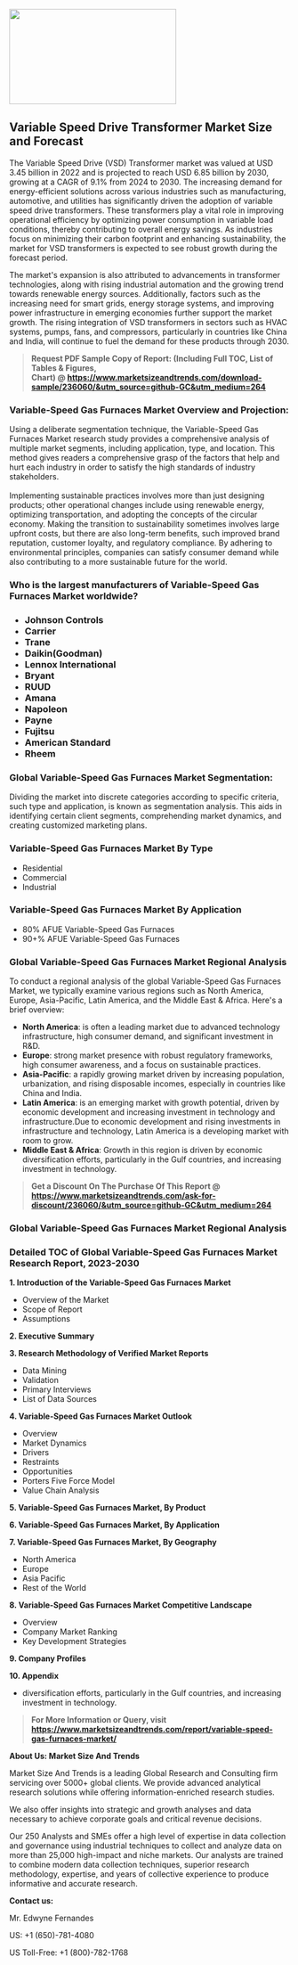 <p><img class="alignnone size-medium wp-image-20088" src="https://ffe5etoiles.com/wp-content/uploads/2024/12/MST1-300x171.png" alt="" width="300" height="171" /></p><h2>Variable Speed Drive Transformer Market Size and Forecast</h2><p>The Variable Speed Drive (VSD) Transformer market was valued at USD 3.45 billion in 2022 and is projected to reach USD 6.85 billion by 2030, growing at a CAGR of 9.1% from 2024 to 2030. The increasing demand for energy-efficient solutions across various industries such as manufacturing, automotive, and utilities has significantly driven the adoption of variable speed drive transformers. These transformers play a vital role in improving operational efficiency by optimizing power consumption in variable load conditions, thereby contributing to overall energy savings. As industries focus on minimizing their carbon footprint and enhancing sustainability, the market for VSD transformers is expected to see robust growth during the forecast period.</p><p>The market's expansion is also attributed to advancements in transformer technologies, along with rising industrial automation and the growing trend towards renewable energy sources. Additionally, factors such as the increasing need for smart grids, energy storage systems, and improving power infrastructure in emerging economies further support the market growth. The rising integration of VSD transformers in sectors such as HVAC systems, pumps, fans, and compressors, particularly in countries like China and India, will continue to fuel the demand for these products through 2030.</p></p><blockquote id="" class=""><strong>Request PDF Sample Copy of Report: (Including Full TOC, List of Tables &amp; Figures, Chart)&nbsp;@&nbsp;<strong><a href="https://www.marketsizeandtrends.com/download-sample/236060/&utm_source=github-GC&utm_medium=264" target="_blank">https://www.marketsizeandtrends.com/download-sample/236060/&utm_source=github-GC&utm_medium=264</a></strong></strong></blockquote><h3 id="" class="">Variable-Speed Gas Furnaces Market&nbsp;Overview and Projection:</h3><p id="" class="">Using a deliberate segmentation technique, the Variable-Speed Gas Furnaces Market research study provides a comprehensive analysis of multiple market segments, including application, type, and location. This method gives readers a comprehensive grasp of the factors that help and hurt each industry in order to satisfy the high standards of industry stakeholders. <br /> <br />Implementing sustainable practices involves more than just designing products; other operational changes include using renewable energy, optimizing transportation, and adopting the concepts of the circular economy. Making the transition to sustainability sometimes involves large upfront costs, but there are also long-term benefits, such improved brand reputation, customer loyalty, and regulatory compliance. By adhering to environmental principles, companies can satisfy consumer demand while also contributing to a more sustainable future for the world.</p><h3 id="" class="">Who is the largest manufacturers of&nbsp;Variable-Speed Gas Furnaces Market worldwide?</h3><h3 class=""><p><ul><li>Johnson Controls </li><li> Carrier </li><li> Trane </li><li> Daikin(Goodman) </li><li> Lennox International </li><li> Bryant </li><li> RUUD </li><li> Amana </li><li> Napoleon </li><li> Payne </li><li> Fujitsu </li><li> American Standard </li><li> Rheem</li></ul></p></h3><h3 id="" class="">Global&nbsp;Variable-Speed Gas Furnaces Market Segmentation:</h3><p id="" class="">Dividing the market into discrete categories according to specific criteria, such type and application, is known as segmentation analysis. This aids in identifying certain client segments, comprehending market dynamics, and creating customized marketing plans.</p><h3 id="" class="">Variable-Speed Gas Furnaces Market&nbsp;By Type</h3><p><p><ul><li>Residential</li><li> Commercial</li><li> Industrial</p></li></ul></p></p><h3 id="" class="">Variable-Speed Gas Furnaces Market&nbsp;By Application</h3><p class=""><p><ul><li>80% AFUE Variable-Speed Gas Furnaces</li><li> 90+% AFUE Variable-Speed Gas Furnaces</li></ul></p></p><h3 id="" class="">Global Variable-Speed Gas Furnaces Market Regional Analysis</h3><p id="" class="">To conduct a regional analysis of the global Variable-Speed Gas Furnaces Market, we typically examine various regions such as North America, Europe, Asia-Pacific, Latin America, and the Middle East &amp; Africa. Here's a brief overview:</p><ul><li><strong>North America</strong>: is often a leading market due to advanced technology infrastructure, high consumer demand, and significant investment in R&amp;D.</li><li><strong>Europe</strong>: strong market presence with robust regulatory frameworks, high consumer awareness, and a focus on sustainable practices.</li><li><strong>Asia-Pacific</strong>: a rapidly growing market driven by increasing population, urbanization, and rising disposable incomes, especially in countries like China and India.</li><li><strong>Latin America</strong>: is an emerging market with growth potential, driven by economic development and increasing investment in technology and infrastructure.Due to economic development and rising investments in infrastructure and technology, Latin America is a developing market with room to grow.</li><li><strong>Middle East &amp; Africa</strong>: Growth in this region is driven by economic diversification efforts, particularly in the Gulf countries, and increasing investment in technology.</li></ul><blockquote id="" class=""><strong>Get a Discount On The Purchase Of This Report @ <strong><a href="https://www.marketsizeandtrends.com/ask-for-discount/236060/&utm_source=github-GC&utm_medium=264" target="_blank">https://www.marketsizeandtrends.com/ask-for-discount/236060/&utm_source=github-GC&utm_medium=264</a></strong></strong></blockquote><h3 id="" class="">Global Variable-Speed Gas Furnaces Market Regional Analysis</h3><h3 id="" class="">Detailed TOC of Global Variable-Speed Gas Furnaces Market Research Report, 2023-2030</h3><p id="" class=""><strong>1. Introduction of the Variable-Speed Gas Furnaces Market</strong></p><ul><li>Overview of the Market</li><li>Scope of Report</li><li>Assumptions</li></ul><p id="" class=""><strong>2. Executive Summary</strong></p><p id="" class=""><strong>3. Research Methodology of Verified Market Reports</strong></p><ul><li>Data Mining</li><li>Validation</li><li>Primary Interviews</li><li>List of Data Sources</li></ul><p id="" class=""><strong>4. Variable-Speed Gas Furnaces Market Outlook</strong></p><ul><li>Overview</li><li>Market Dynamics</li><li>Drivers</li><li>Restraints</li><li>Opportunities</li><li>Porters Five Force Model</li><li>Value Chain Analysis</li></ul><p id="" class=""><strong>5. Variable-Speed Gas Furnaces Market, By Product</strong></p><p id="" class=""><strong>6. Variable-Speed Gas Furnaces Market, By Application</strong></p><p id="" class=""><strong>7. Variable-Speed Gas Furnaces Market, By Geography</strong></p><ul><li>North America</li><li>Europe</li><li>Asia Pacific</li><li>Rest of the World</li></ul><p id="" class=""><strong>8. Variable-Speed Gas Furnaces Market Competitive Landscape</strong></p><ul><li>Overview</li><li>Company Market Ranking</li><li>Key Development Strategies</li></ul><p id="" class=""><strong>9. Company Profiles</strong></p><p id="" class=""><strong>10. Appendix</strong></p><ul><li>diversification efforts, particularly in the Gulf countries, and increasing investment in technology.</li></ul><blockquote id="" class=""><strong>For More Information or Query, visit <strong><strong><a href="https://www.marketsizeandtrends.com/report/variable-speed-gas-furnaces-market/" target="_blank">https://www.marketsizeandtrends.com/report/variable-speed-gas-furnaces-market/</a></strong></strong></strong></blockquote><p id="" class=""><strong>About Us: Market Size And Trends</strong></p><p id="" class="">Market Size And Trends is a leading Global Research and Consulting firm servicing over 5000+ global clients. We provide advanced analytical research solutions while offering information-enriched research studies.</p><p id="" class="">We also offer insights into strategic and growth analyses and data necessary to achieve corporate goals and critical revenue decisions.</p><p id="" class="">Our 250 Analysts and SMEs offer a high level of expertise in data collection and governance using industrial techniques to collect and analyze data on more than 25,000 high-impact and niche markets. Our analysts are trained to combine modern data collection techniques, superior research methodology, expertise, and years of collective experience to produce informative and accurate research.</p><p id="" class=""><strong>Contact us:</strong></p><p id="" class="">Mr. Edwyne Fernandes</p><p id="" class="">US: +1 (650)-781-4080</p><p id="" class="">US Toll-Free: +1 (800)-782-1768</p>
